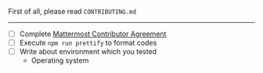 First of all, please read `CONTRIBUTING.md`

---

- [ ] Complete [Mattermost Contributor Agreement](http://www.mattermost.org/mattermost-contributor-agreement/)
- [ ] Execute `npm run prettify` to format codes
- [ ] Write about environment which you tested
  - Operating system
